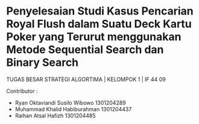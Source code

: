 # Penyelesaian Studi Kasus Pencarian Royal Flush dalam Suatu Deck Kartu Poker yang Terurut menggunakan Metode Sequential Search dan Binary Search

TUGAS BESAR STRATEGI ALGORTIMA | KELOMPOK 1 | IF 44 09

Contributor :
- Ryan Oktaviandi Susilo Wibowo				1301204289          
- Muhammad Khalid Habiburahman  			1301204437            
- Raihan Atsal Hafizh 					1301204485          
